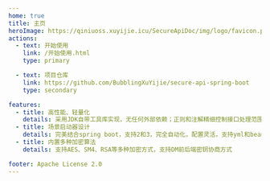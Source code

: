 ```yaml
---
home: true
title: 主页
heroImage: https://qiniuoss.xuyijie.icu/SecureApiDoc/img/logo/favicon.png
actions:
  - text: 开始使用
    link: /开始使用.html
    type: primary

  - text: 项目仓库
    link: https://github.com/BubblingXuYijie/secure-api-spring-boot
    type: secondary

features:
  - title: 高性能、轻量化
    details: 采用JDK自带工具库实现，无任何外部依赖；正则和注解精细控制接口处理范围
  - title: 场景启动器设计
    details: 完美结合spring boot，支持2和3，完全自动化，配置灵活，支持yml和bean方式
  - title: 内置多种加密算法
    details: 支持AES、SM4、RSA等多种加密方式，支持DM前后端密钥协商方式

footer: Apache License 2.0
---
```

